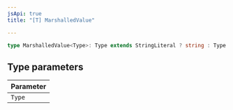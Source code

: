 ```yaml
---
jsApi: true
title: "[T] MarshalledValue"

---
```

```ts
type MarshalledValue<Type>: Type extends StringLiteral ? string : Type extends NumericLiteral ? number : Type extends BooleanLiteral ? boolean : Type;
```

## Type parameters

| Parameter |
| :------ |
| `Type` |
